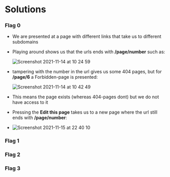 # Solutions


### Flag 0

- We are presented at a page with different links that take us to different subdomains

- Playing around shows us that the urls ends with **/page/number** such as:

   ![Screenshot 2021-11-14 at 10 24 59](https://user-images.githubusercontent.com/74051842/141675417-128e5464-aa7d-460c-b35c-4f1c7a0d63bc.png)

- tampering with the number in the url gives us some 404 pages, but for **/page/6** a Forbidden-page is presented:


   ![Screenshot 2021-11-14 at 10 42 49](https://user-images.githubusercontent.com/74051842/141675787-25e64ccf-5d04-4f6f-94d1-6af273903d1d.png)

- This means the page exists (whereas 404-pages dont) but we do not have access to it 
- Pressing the **Edit this page** takes us to a new page where the url still ends with **/page/number**:
- ![Screenshot 2021-11-15 at 22 40 10](https://user-images.githubusercontent.com/74051842/141857735-7ec813b1-4859-4320-af0d-aeb159cba830.png)


### Flag 1

### Flag 2

### Flag 3
